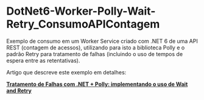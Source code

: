 # DotNet6-Worker-Polly-Wait-Retry_ConsumoAPIContagem
Exemplo de consumo em um Worker Service criado com .NET 6 de uma API REST (contagem de acessos), utilizando para isto a biblioteca Polly e o padrão Retry para tratamento de falhas (incluindo o uso de tempos de espera entre as retentativas).

Artigo que descreve este exemplo em detalhes:

[**Tratamento de Falhas com .NET + Polly: implementando o uso de Wait and Retry**](https://renatogroffe.medium.com/tratamento-de-falhas-com-net-polly-implementando-o-uso-de-wait-and-retry-4896dae0f5d0)